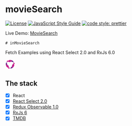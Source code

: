 # movieSearch
[![License](https://img.shields.io/badge/license-MIT-blue.svg?style=flat-square)](https://github.com/inPhoenix/)
[![JavaScript Style Guide](https://img.shields.io/badge/code_style-standard-brightgreen.svg)](https://standardjs.com)
[![code style: prettier](https://img.shields.io/badge/code_style-prettier-ff69b4.svg?style=flat-square)](https://github.com/prettier/prettier)

Live Demo:
[MovieSearch](https://inphoenix.github.io/movieSearch100/)

    # inMovieSearch

Fetch Examples using React Select 2.0 and RxJs 6.0


<img title="logo" src="public/logo-small.gif" width="6%">

## The stack
- [x] React
- [x] [React Select 2.0](https://github.com/JedWatson/react-select)
- [x] [Redux Observable 1.0](https://redux-observable.js.org/#) 
- [x] [RxJs 6](https://github.com/reactivex/rxjs)
- [x] [TMDB](www.themoviedb.org)
